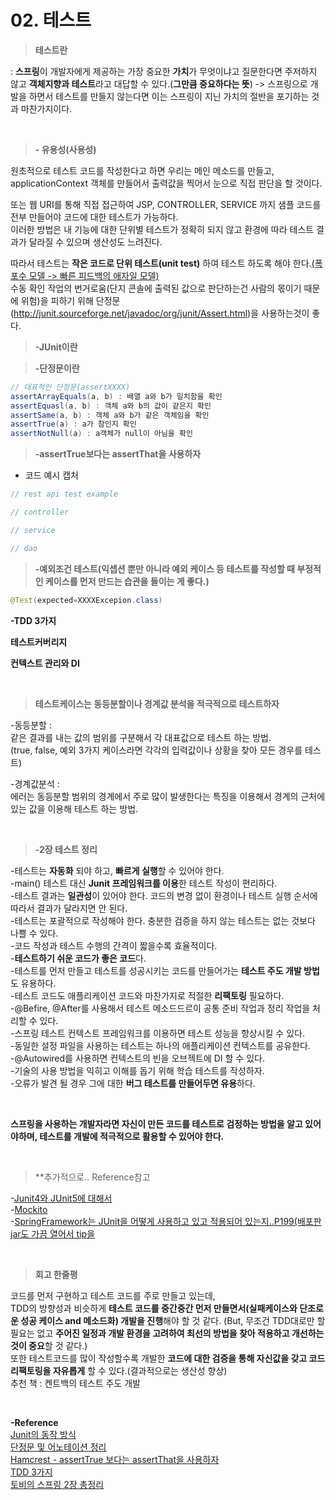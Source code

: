 
# 02. 테스트

> **테스트란**  
  
: **스프링**이 개발자에게 제공하는 가장 중요한 **가치**가 무엇이냐고 질문한다면 주저하지 않고 **객체지향과 테스트**라고 대답할 수 있다.(**그만큼 중요하다는 뜻**)
-> 스프링으로 개발을 하면서 테스트를 만들지 않는다면 이는 스프링이 지닌 가치의 절반을 포기하는 것과 마찬가지이다.  

<br/>

> **- 유용성(사용성)**   

원초적으로 테스트 코드를 작성한다고 하면 우리는 메인 메소드를 만들고,  
applicationContext 객체를 만들어서 출력값을 찍어서 눈으로 직접 판단을 할 것이다.   

또는 웹 URI를 통해 직접 접근하여 JSP, CONTROLLER, SERVICE 까지 샘플 코드를 전부 만들어야 코드에 대한 테스트가 가능하다.  
이러한 방법은 내 기능에 대한 단위별 테스트가 정확히 되지 않고 환경에 따라 테스트 결과가 달라질 수 있으며 생산성도 느려진다.  


따라서 테스트는 **작은 코드로 단위 테스트(unit test)** 하여 테스트 하도록 해야 한다.[(폭포수 모델 -> 빠른 피드백의 애자일 모델)](https://universitytomorrow.com/19)  
수동 확인 작업의 번거로움(단지 콘솔에 출력된 값으로 판단하는건 사람의 몫이기 때문에 위험)을 피하기 위해 단정문(http://junit.sourceforge.net/javadoc/org/junit/Assert.html)을 사용하는것이 좋다.   

> **-JUnit이란**   



> **-단정문이란**  


```java
// 대표적인 단정문(assertXXXX)
assertArrayEquals(a, b) : 배열 a와 b가 일치함을 확인
assertEquasl(a, b) : 객체 a와 b의 값이 같은지 확인
assertSame(a, b) : 객체 a와 b가 같은 객체임을 확인
assertTrue(a) : a가 참인지 확인
assertNotNull(a) : a객체가 null이 아님을 확인
```

> **-assertTrue보다는 assertThat을 사용하자**  

- 코드 예시 캡처  

```java
// rest api test example

// controller

// service

// dao

```

> **-예외조건 테스트(익셉션 뿐만 아니라 예외 케이스 등 테스트를 작성할 때 부정적인 케이스를 먼저 만드는 습관을 들이는 게 좋다.)**  

```java
@Test(expected=XXXXExcepion.class)  
```
**-TDD 3가지**  


**테스트커버리지**

**컨텍스트 관리와 DI**  


<br/>

> **테스트케이스는 동등분할이나 경계값 분석을 적극적으로 테스트하자**  

-동등분할 :  
같은 결과를 내는 값의 범위를 구분해서 각 대표값으로 테스트 하는 방법.  
(true, false, 예외 3가지 케이스라면 각각의 입력값이나 상황을 찾아 모든 경우를 테스트)    

-경계값분석 :  
에러는 동등분할 범위의 경계에서 주로 많이 발생한다는 특징을 이용해서 경계의 근처에 있는 값을 이용해 테스트 하는 방법.    

<br/>

> **-2장 테스트 정리**   

-테스트는 **자동화** 되야 하고, **빠르게 실행**할 수 있어야 한다.   
-main() 테스트 대신 **Junit 프레임워크를 이용**한 테스트 작성이 편리하다.   
-테스트 결과는 **일관성**이 있어야 한다. 코드의 변경 없이 환경이나 테스트 실행 순서에 따라서 결과가 달라지면 안 된다.  
-테스트는 포괄적으로 작성해야 한다. 충분한 검증을 하지 않는 테스트는 없는 것보다 나쁠 수 있다.  
-코드 작성과 테스트 수행의 간격이 짧을수록 효율적이다.  
-**테스트하기 쉬운 코드가 좋은 코드**다.  
-테스트를 먼저 만들고 테스트를 성공시키는 코드를 만들어가는 **테스트 주도 개발 방법**도 유용하다.  
-테스트 코드도 애플리케이션 코드와 마찬가지로 적절한 **리팩토링** 필요하다.  
-@Befire, @After를 사용해서 테스트 메소드드르이 공통 준비 작업과 정리 작업을 처리할 수 있다.  
-스프링 테스트 컨텍스트 프레임워크를 이용하면 테스트 성능을 향상시킬 수 있다.  
-동일한 설정 파일을 사용하는 테스트는 하나의 애플리케이션 컨텍스트를 공유한다.  
-@Autowired를 사용하면 컨텍스트의 빈을 오브젝트에 DI 할 수 있다.  
-기술의 사용 방법을 익히고 이해를 돕기 위해 학습 테스트를 작성하자.  
-오류가 발견 될 경우 그에 대한 **버그 테스트를 만들어두면 유용**하다.   

<br/>

**스프링을 사용하는 개발자라면 자신이 만든 코드를 테스트로 검정하는 방법을 알고 있어야하며, 테스트를 개발에 적극적으로 활용할 수 있어야 한다.**  

<br/>

> **추가적으로..  Reference참고  

-[Junit4와 JUnit5에 대해서](https://blog.naver.com/ykycome00/222271373416)    
-[Mockito](https://blog.naver.com/ykycome00/222277964801)  
-[SpringFramework는 JUnit을 어떻게 사용하고 있고 적용되어 있는지..P199(배포판 jar도 가끔 열어서 tip을 ](https://github.com/spring-projects/spring-framework/blob/main/spring-core/src/test/java/org/springframework/util)  


<br/>

>**회고 한줄평**   

코드를 먼저 구현하고 테스트 코드를 주로 만들고 있는데,  
TDD의 방향성과 비슷하게 **테스트 코드를 중간중간 먼저 만들면서(실패케이스와 단조로운 성공 케이스 and 메소드화) 개발을 진행**해야 할 것 같다. 
(But, 무조건 TDD대로만 할 필요는 없고 **주어진 일정과 개발 환경을 고려하여 최선의 방법을 찾아 적용하고 개선하는 것이 중요**할 것 같다.)  
또한 테스트코드를 많이 작성할수록 개발한 **코드에 대한 검증을 통해 자신값을 갖고 코드 리팩토링을 자유롭게** 할 수 있다.(결과적으로는 생산성 향상)  
추천 책 : 켄트백의 테스트 주도 개발  

<br/>

**-Reference**  
[Junit의 동작 방식](https://goodgid.github.io/How-JUnit-Works/)   
[단정문 및 어노테이션 정리](https://ejyoo.tistory.com/236)  
[Hamcrest - assertTrue 보다는 assertThat을 사용하자](https://jongmin92.github.io/2020/03/31/Java/use-assertthat/)  
[TDD 3가지]()  
[토비의 스프링 2장 총정리](https://junghyungil.tistory.com/154)  
